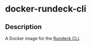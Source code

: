 # docker-rundeck-cli

## Description

A Docker image for the [Rundeck CLI](https://rundeck.github.io/rundeck-cli/).

